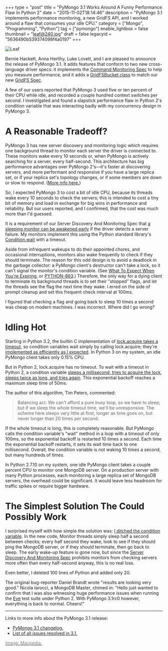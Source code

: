 +++
type = "post"
title = "PyMongo 3.1 Works Around A Funny Performance Flaw In Python 2"
date = "2015-11-02T18:14:46"
description = "PyMongo 3.1 implements performance monitoring, a new GridFS API, and I worked around a flaw that consumes your idle CPU."
category = ["Mongo", "Programming", "Python"]
tag = ["pymongo"]
enable_lightbox = false
thumbnail = "leaf@240.jpg"
draft = false
legacyid = "5636490b539374098f4a0197"
+++

<p><img style="display:block; margin-left:auto; margin-right:auto;" src="leaf.jpg" alt="Leaf" title="Leaf" /></p>
<p>Bernie Hackett, Anna Herlihy, Luke Lovett, and I are pleased to announce the release of PyMongo 3.1. It adds features that conform to two new cross-language driver specs: it implements the <a href="https://github.com/mongodb/specifications/blob/master/source/command-monitoring/command-monitoring.rst">Command Monitoring Spec</a> to help you measure performance, and it adds a <a href="http://api.mongodb.org/python/3.1/api/gridfs/index.html#gridfs.GridFSBucket">GridFSBucket class</a> to match our new <a href="https://github.com/mongodb/specifications/blob/master/source/gridfs/gridfs-spec.rst">GridFS Spec</a>.</p>
<p>A few of our users reported that PyMongo 3 used five or ten percent of their CPU while idle, and recorded a couple hundred context switches per second. I investigated and found a slapstick performance flaw in Python 2's condition variable that was interacting badly with my concurrency design in PyMongo 3.</p>
<h1 id="a-reasonable-tradeoff">A Reasonable Tradeoff?</h1>
<p>PyMongo 3 has new server discovery and monitoring logic which requires one background thread to monitor each server the driver is connected to. These monitors wake every 10 seconds or, when PyMongo is actively searching for a server, every half-second. This architecture has big performance advantages over PyMongo 2's&mdash;it's faster at discovering servers, and more performant and responsive if you have a large replica set, or if your replica set's topology changes, or if some members are down or slow to respond. (<a href="/blog/announcing-pymongo-3/#responsiveness">More info here.</a>)</p>
<p>So, I expected PyMongo 3 to cost a bit of idle CPU, because its threads wake every 10 seconds to check the servers; this is intended to cost a tiny bit of memory and load in exchange for big wins in performance and reliability. But our users reported, and I confirmed, that the cost was much more than I'd guessed.</p>
<p>It is a requirement of our Server Discovery And Monitoring Spec that <a href="https://github.com/mongodb/specifications/blob/master/source/server-discovery-and-monitoring/server-discovery-and-monitoring.rst#requesting-an-immediate-check">a sleeping monitor can be awakened early</a> if the driver detects a server failure. My monitors implement this using the Python standard library's <a href="https://docs.python.org/2/library/threading.html#threading.Condition.wait">Condition.wait</a> with a timeout.</p>
<p>Aside from infrequent wakeups to do their appointed chores, and occasional interruptions, monitors also wake frequently to check if they should terminate. The reason for this odd design is to avoid a deadlock in the garbage collector: a PyMongo client's destructor can't take a lock, so it can't signal the monitor's condition variable. (See <a href="/blog/pypy-garbage-collection-and-a-deadlock/">What To Expect When You're Expiring</a>, or <a href="https://jira.mongodb.org/browse/PYTHON-863">PYTHON-863</a>.) Therefore, the only way for a dying client to terminate its background threads is to set their "stopped" flags, and let the threads see the flag the next time they wake. I erred on the side of prompt cleanup and set this frequent check interval at 100ms.</p>
<p>I figured that checking a flag and going back to sleep 10 times a second was cheap on modern machines. I was incorrect. Where did I go wrong?</p>
<h1 id="idling-hot">Idling Hot</h1>
<p>Starting in Python 3.2, the builtin C implementation of <a href="https://docs.python.org/3/library/_thread.html#_thread.lock.acquire">lock.acquire takes a timeout</a>, so condition variables wait simply by calling lock.acquire; they're <a href="https://hg.python.org/cpython/file/v3.5.0/Lib/threading.py#l261">implemented as efficiently as I expected</a>. In Python 3 on my system, an idle PyMongo client takes only 0.15% CPU.</p>
<p>But in Python 2, lock.acquire has no timeout. To wait with a timeout in Python 2, a condition variable <a href="https://hg.python.org/cpython/file/v2.7.10/Lib/threading.py#l309">sleeps a millisecond, tries to acquire the lock, sleeps twice as long, and tries again</a>. This exponential backoff reaches a maximum sleep time of 50ms.</p>
<p>The author of this algorithm, Tim Peters, commented:</p>
<blockquote>
<p>Balancing act:  We can't afford a pure busy loop, so we
have to sleep; but if we sleep the whole timeout time,
we'll be unresponsive.  The scheme here sleeps very
little at first, longer as time goes on, but never longer
than 20 times per second.</p>
</blockquote>
<p>If the whole timeout is long, this is completely reasonable. But PyMongo calls the condition variable's "wait" method in a loop with a timeout of only 100ms, so the exponential backoff is restarted 10 times a second. Each time the exponential backoff restarts, it sets its wait time back to one millisecond. Overall, the condition variable is not waking 10 times a second, but many hundreds of times.</p>
<p>In Python 2.7.10 on my system, one idle PyMongo client takes a couple percent CPU to monitor one MongoDB server. On a production server with many Python processes, each monitoring a large replica set of MongoDB servers, the overhead could be significant. It would leave less headroom for traffic spikes or require bigger hardware.</p>
<h1 id="the-simplest-solution-the-could-possibly-work">The Simplest Solution The Could Possibly Work</h1>
<p>I surprised myself with how simple the solution was: <a href="https://github.com/mongodb/mongo-python-driver/commit/b9228a3eb00fed4b1db558bc133142e6a62194e5">I ditched the condition variable</a>. In the new code, Monitor threads simply sleep half a second between checks; every half second they wake, look to see if they should ping the MongoDB server, or if they should terminate, then go back to sleep. The early wake-up feature is gone now, but since the <a href="https://github.com/mongodb/specifications/blob/master/source/server-discovery-and-monitoring/server-discovery-and-monitoring.rst#minheartbeatfrequencyms">Server Discovery And Monitoring Spec</a> prohibits monitors from checking servers more often than every half-second anyway, this is no real loss.</p>
<p>Even better, I deleted 100 lines of Python and added only 20.</p>
<p>The original bug-reporter Daniel Brandt wrote "results are looking very good." Nicola Iarocci, a MongoDB Master, chimed in: "Hello just wanted to confirm that I was also witnessing huge performance issues when running the <a href="http://python-eve.org">Eve</a> test suite under Python 2. With PyMongo 3.1rc0 however, everything is back to normal. Cheers!"</p>
<hr />
<p>Links to more info about the PyMongo 3.1 release:</p>
<ul>
<li><a href="http://api.mongodb.org/python/3.1/changelog.html">PyMongo 3.1 changelog.</a></li>
<li><a href="https://jira.mongodb.org/issues/?jql=fixVersion%20%3D%203.1%20AND%20project%20%3D%20PYTHON">List of all issues resolved in 3.1.</a></li>
</ul>
<p><a href="https://www.flickr.com/photos/41369090@N02/3813650335"><span style="color:gray">Image: Macpedia.</span></a></p>
